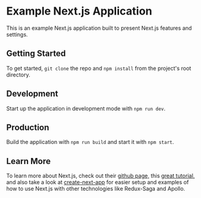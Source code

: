 # Example Next.js Application

This is an example Next.js application built to present Next.js features and settings.

## Getting Started

To get started, `git clone` the repo and `npm install` from the project's root directory.

## Development

Start up the application in development mode with `npm run dev`.

## Production

Build the application with `npm run build` and start it with `npm start`.

## Learn More

To learn more about Next.js, check out their [github page,](https://github.com/zeit/next.js/) this [great tutorial,](https://nextjs.org/learn) and also take a look at [create-next-app](https://github.com/segmentio/create-next-app) for easier setup and examples of how to use Next.js with other technologies like Redux-Saga and Apollo.
